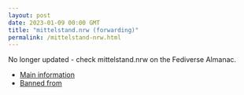 ```yaml
---
layout: post
date: 2023-01-09 00:00 GMT
title: "mittelstand.nrw (forwarding)"
permalink: /mittelstand-nrw.html
---
```


No longer updated - check mittelstand.nrw on the Fediverse Almanac.

* [Main information](https://www.fediversealmanac.com/api/v1/instances/mittelstand.nrw)
* [Banned from](https://www.fediversealmanac.com/api/v1/instances/mittelstand.nrw/banned_from)

